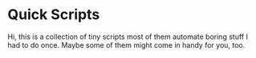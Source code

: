 # Quick Scripts
Hi, this is a collection of tiny scripts most of them automate boring stuff I had to do once. Maybe some of them might come in handy for you, too.
